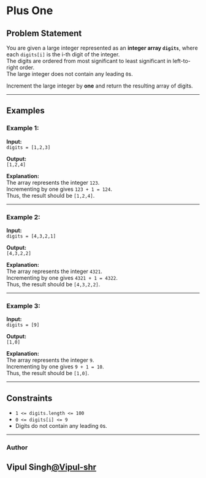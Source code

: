 # Plus One

## Problem Statement
You are given a large integer represented as an **integer array `digits`**, where each `digits[i]` is the i-th digit of the integer.  
The digits are ordered from most significant to least significant in left-to-right order.  
The large integer does not contain any leading `0`s.  

Increment the large integer by **one** and return the resulting array of digits.

---

## Examples

### Example 1:
**Input:**  
`digits = [1,2,3]`  

**Output:**  
`[1,2,4]`  

**Explanation:**  
The array represents the integer `123`.  
Incrementing by one gives `123 + 1 = 124`.  
Thus, the result should be `[1,2,4]`.

---

### Example 2:
**Input:**  
`digits = [4,3,2,1]`  

**Output:**  
`[4,3,2,2]`  

**Explanation:**  
The array represents the integer `4321`.  
Incrementing by one gives `4321 + 1 = 4322`.  
Thus, the result should be `[4,3,2,2]`.

---

### Example 3:
**Input:**  
`digits = [9]`  

**Output:**  
`[1,0]`  

**Explanation:**  
The array represents the integer `9`.  
Incrementing by one gives `9 + 1 = 10`.  
Thus, the result should be `[1,0]`.

---

## Constraints
- `1 <= digits.length <= 100`
- `0 <= digits[i] <= 9`
- Digits do not contain any leading `0`s.
---
 ### Author 
 Vipul Singh[@Vipul-shr](https://github.com/Vipul-shr)
---
